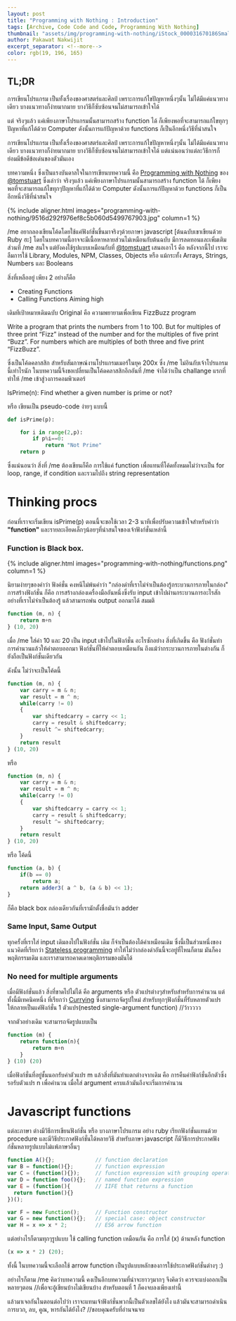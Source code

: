 ```yaml
---
layout: post
title: "Programming with Nothing : Introduction"
tags: [Archive, Code Code and Code, Programming With Nothing]
thumbnail: "assets/img/programming-with-nothing/iStock_000031670186Small.jpg"
author: Pakawat Nakwijit
excerpt_separator: <!--more-->
color: rgb(19, 196, 165)
---
```


## TL;DR

การเขียนโปรแกรม เป็นทั้งเรื่องของศาสตร์และศิลป์ เพราะการแก้ไขปัญหาหนึ่งๆนั้น ไม่ได้มีแค่แนวทางเดียว บางแนวทางก็ง่ายมากมาย บางวิธีก็ซับซ้อนจนไม่สามารถเข้าใจได้ 

แต่ จริงๆแล้ว แค่เพียงภาษาโปรแกรมนั้นสามารถสร้าง function ได้ ก็เพียงพอที่จะสามารถแก้ไขทุกๆปัญหาที่แก้ได้ด้วย Computer ดังนั้นการแก้ปัญหาด้วย functions ก็เป็นอีกหนึ่งวิธีที่น่าสนใจ

<!--more-->

การเขียนโปรแกรม เป็นทั้งเรื่องของศาสตร์และศิลป์ เพราะการแก้ไขปัญหาหนึ่งๆนั้น ไม่ได้มีแค่แนวทางเดียว บางแนวทางก็ง่ายมากมาย บางวิธีก็ซับซ้อนจนไม่สามารถเข้าใจได้ แต่แน่นอนว่าแต่ละวิธีการก็ย่อมมีข้อดีข้อเด่นของตัวมันเอง

บทความหนึ่ง ซึ่งเป็นแรงบันดาลใจในการเขียนบทความนี้ คือ [Programming with Nothing](https://codon.com/programming-with-nothing) ของ [@tomstuart](http://twitter.com/tomstuart) ซึ่งเล่าว่า จริงๆแล้ว แค่เพียงภาษาโปรแกรมนั้นสามารถสร้าง function ได้ ก็เพียงพอที่จะสามารถแก้ไขทุกๆปัญหาที่แก้ได้ด้วย Computer ดังนั้นการแก้ปัญหาด้วย functions ก็เป็นอีกหนึ่งวิธีที่น่าสนใจ

{% include aligner.html images="programming-with-nothing/9516d292f976ef8c5b060d5499767903.jpg" column=1 %}

/me อยากลองเขียนโค้ดโดยใช้แค่ฟังก์ชั่นขึ้นมาจริงๆด้วยภาษา javascript [ต้นฉบับเขาเขียนด้วย Ruby ฮะ] โดยในบทความนี้อาจจะมีเนื้อหาหลายส่วนไม่เหมือนกับต้นฉบับ มีการลดทอนและเพิ่มเติมส่วนที่ /me สนใจ แต่ยังคงใช้รูปแบบเหมือนกับที่ [@tomstuart](http://twitter.com/tomstuart) เสนอเอาไว้ คือ หลังจากนี้ไป เราจะลืมการใช้ Library, Modules, NPM, Classes, Objects หรือ แม้กระทั้ง Arrays, Strings, Numbers และ Booleans

สิ่งที่เหลืออยู่ เพียง 2 อย่างก็คือ
* Creating Functions
* Calling Functions
Aiming high

เดิมทีเป้าหมายเดิมฉบับ Original คือ ความพยายามเพื่อเขียน FizzBuzz program

<div class="blockquote">Write a program that prints the numbers from 1 to 100. But for multiples of three print “Fizz” instead of the number and for the multiples of five print “Buzz”. For numbers which are multiples of both three and five print “FizzBuzz”.</div>

ซึ่งเป็นโค้ดคลาสสิก สำหรับสัมภาษณ์งานโปรแกรมเมอร์ในยุค 200x ซึ่ง /me ไม่อินกับเจ้าโปรแกรมนี้เท่าไรนัก ในบทความนี้จึงขอเปลี่ยนเป็นโค้ดคลาสสิกอีกอันที่ /me จำได้ว่าเป็น challange แรกที่ทำให้ /me เข้าสู่วงการคอมพิวเตอร์

<div class="blockquote">IsPrime(n): Find whether a given number is prime or not?</div>

หรือ เขียนเป็น pseudo-code ง่ายๆ แบบนี้
```python
def isPrime(p):

    for i in range(2,p):
        if p%i==0:
            return "Not Prime"
    return p
```

ซึ่งแน่นอนว่า สิ่งที่ /me ต้องเขียนก็คือ การใช้แค่ function เพื่อแทนที่โค้ดทั้งหมดไม่ว่าจะเป็น for loop, range, if condition และรวมไปถึง string representation

# Thinking procs

ก่อนที่เราจะเริ่มเขียน isPrime(p) ตอนนี้จะขอใช้เวลา 2-3 นาทีเพื่อปรับความเข้าใจสำหรับคำว่า **"function"** และรายละเอียดเล็กๆน้อยๆที่น่าสนใจของเจ้าฟังก์ชั่นเหล่านี้

### Function is Black box.

{% include aligner.html images="programming-with-nothing/functions.png" column=1 %}


นิยามง่ายๆของคำว่า ฟังค์ชั่น คงหนีไม่พ้นคำว่า "กล่องดำที่เราไม่จำเป็นต้องรู้กระบวนการภายในกล่อง" การสร้างฟังก์ชั่น ก็คือ การสร้างกล่องเครื่องมืออันหนึ่งซึ่งรับ input เข้าไปผ่านกระบวนการอะไรสักอย่างที่เราไม่จำเป็นต้องรู้ แล้วสามารถพ่น output ออกมาได้ สมมติ

```js
function (m, n) {
    return m+n
} (10, 20)
```

เมื่อ /me ใส่ค่า 10 และ 20 เป็น input เข้าไปในฟังก์ชั่น อะไรซักอย่าง สิ่งที่เกิดขึ้น คือ ฟังก์ชั่นทำการคำนวนแล้วให้คำตอบออกมา ฟังก์ชั่นที่ให้คำตอบเหมือนกัน ถึงแม้ว่ากระบวนการภายในต่างกัน ก็ยังถือเป็นฟังก์ชั่นเดียวกัน

ดังนั้น ไม่ว่าจะเป็นโค้ดนี้

```js
function (m, n) {
    var carry = m & n;
    var result = m ^ n;
    while(carry != 0)
    {
        var shiftedcarry = carry << 1;
        carry = result & shiftedcarry;
        result ^= shiftedcarry;
    }
    return result
} (10, 20)
```

หรือ

```js
function (m, n) {
    var carry = m & n;
    var result = m ^ n;
    while(carry != 0)
    {
        var shiftedcarry = carry << 1;
        carry = result & shiftedcarry;
        result ^= shiftedcarry;
    }
    return result
} (10, 20)
```

หรือ โค้ดนี้

```js
function (a, b) {
    if(b == 0)
        return a;
    return adder3( a ^ b, (a & b) << 1);
}
```

ก็คือ black box กล่องเดียวกันที่เรามักตั้งชื่อมันว่า adder

### Same Input, Same Output

ทุกครั้งที่เราใส่ input เดิมลงไปในฟังก์ชั่น เดิม ก็จำเป็นต้องได้ค่าเหมือนเดิม ซึ่งนี้เป็นส่วนหนึ่งของแนวคิดที่เรียกว่า [Stateless programming](https://www.quora.com/What-is-stateless-programming-and-what-are-some-examples) ทำให้ไม่ว่ากล่องดำอันนี้จะอยู่ที่ไหนก็ตาม มันก็คงพฤติกรรมเดิม และเราสามารถคาดเดาพฤติกรรมของมันได้

### No need for multiple arguments

เมื่อมีฟังก์ชั่นแล้ว สิ่งที่ขาดไปไม่ได้ คือ arguments หรือ ตัวแปรต่างๆสำหรับสำหรับการคำนวน แต่ทั้งนี้มีเทคนิคหนึ่ง ที่เรียกว่า [Currying](https://en.wikipedia.org/wiki/Currying) ซึ่งสามารถจัดรูปใหม่ สำหรับทุกๆฟังก์ชั่นที่รับหลายตัวแปร ให้กลายเป็นแค่ฟังก์ชั่น 1 ตัวแปร(nested single-argument function) //ว้าวววว

จากตัวอย่างเดิม จะสามารถจัดรูปแบบเป็น

```js
function (m) {
    return function(n){
        return m+n
    }
} (10) (20)
```

เมื่อฟังก์ชั่นที่อยู่ชั้นนอกรับค่าตัวแปร m แล้วสิ่งที่มันทำแตกต่างจากเดิม คือ การคืนค่าฟังก์ชั่นอีกตัวซึ่งรอรับตัวแปร n เพื่อคำนวน เมื่อใส่ argument ครบแล้วมันถึงจะเริ่มการคำนวน

# Javascript functions

แต่ละภาษา ต่างมีวิธีการเขียนฟังก์ชั่น หรือ บางภาษาโปรแกรม อย่าง ruby เรียกฟังก์ชั่นแทนด้วย procedure และมีวิธีประกาศฟังก์ชั่นได้หลายวิธี สำหรับภาษา javascript ก็มีวิธีการประกาศฟังก์ชั่นหลายรูปแบบไม่แพ้ภาษาอื่นๆ

```js
function A(){};             // function declaration
var B = function(){};       // function expression
var C = (function(){});     // function expression with grouping operators
var D = function foo(){};   // named function expression
var E = (function(){        // IIFE that returns a function
  return function(){}
})();

var F = new Function();     // Function constructor
var G = new function(){};   // special case: object constructor
var H = x => x * 2;         // ES6 arrow function
```

แต่อย่างไรก็ตามทุกๆรูปแบบ ใช้ calling function เหมือนกัน คือ การใส่ (x) ด้านหลัง function

```js
(x => x * 2) (20);
```

ทั้งนี้ ในบทความนี้จะเลือกใช้ arrow function เป็นรูปแบบหลักของการใช้ประกาศฟังก์ชั่นต่างๆ :)

อย่างไรก็ตาม /me คิดว่าบทความนี้ คงเป็นอีกบทความที่น่าจะยาวๆมากๆ จึงคิดว่า ควรจะแบ่งออกเป็นหลายๆตอน //เพื่อจะอู้เขียนบ้างไม่เขียนบ้าง สำหรับตอนที่ 1 ก็คงจบลงเพียงเท่านี้

แล้วมาเจอกันในตอนต่อไปว่า เราจะแทนเจ้าฟังก์ชั่นพวกนี้เป็นตัวเลขได้ยังไง แล้วมันจะสามารถดำเนินการบวก, ลบ, คูณ, หารกันได้ยังไง?
//ขอบคุณครับที่อ่านจนจบ
